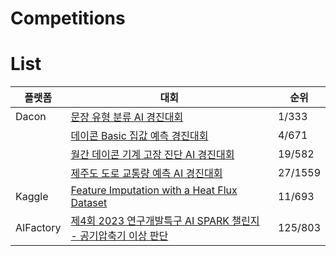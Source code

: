 # Competitions

# List

|플랫폼|대회|순위|
|------|---|---|
|Dacon|[문장 유형 분류 AI 경진대회](https://github.com/HaloKim/competitions/tree/main/%5BDacon%5D%EB%AC%B8%EC%9E%A5%EC%9C%A0%ED%98%95%EB%B6%84%EB%A5%98AI%EA%B2%BD%EC%A7%84%EB%8C%80%ED%9A%8C)|1/333|
||[데이콘 Basic 집값 예측 경진대회](https://github.com/HaloKim/Competitions/tree/main/%5BDacon%5D%EB%8D%B0%EC%9D%B4%EC%BD%98Basic%EC%A7%91%EA%B0%92%EC%98%88%EC%B8%A1%EA%B2%BD%EC%A7%84%EB%8C%80%ED%9A%8C)|4/671|
||[월간 데이콘 기계 고장 진단 AI 경진대회](https://github.com/HaloKim/Competitions/tree/main/%5BDacon%5D%EC%9B%94%EA%B0%84%EB%8D%B0%EC%9D%B4%EC%BD%98%EA%B8%B0%EA%B3%84%EA%B3%A0%EC%9E%A5%EC%A7%84%EB%8B%A8AI%EA%B2%BD%EC%A7%84%EB%8C%80%ED%9A%8C)|19/582|
||[제주도 도로 교통량 예측 AI 경진대회](https://github.com/HaloKim/Competitions/tree/main/%5BDacon%5D%EC%A0%9C%EC%A3%BC%EB%8F%84%EB%8F%84%EB%A1%9C%EA%B5%90%ED%86%B5%EB%9F%89%EC%98%88%EC%B8%A1AI%EA%B2%BD%EC%A7%84%EB%8C%80%ED%9A%8C)|27/1559|
|Kaggle|[Feature Imputation with a Heat Flux Dataset](https://github.com/HaloKim/Competitions/tree/main/%5BKaggle%5DPlayground-S3E15)|11/693|
|AIFactory|[제4회 2023 연구개발특구 AI SPARK 챌린지 - 공기압축기 이상 판단](https://github.com/HaloKim/Competitions/tree/main/%5BAIFactory%5D%EA%B3%B5%EA%B8%B0%EC%95%95%EC%B6%95%EA%B8%B0%EC%9D%B4%EC%83%81%ED%8C%90%EB%8B%A8)|125/803|
